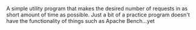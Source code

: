 A simple utility program that makes the desired number of requests in as short amount of time as possible. 
Just a bit of a practice program doesn't have the functionality of things such as Apache Bench...yet
